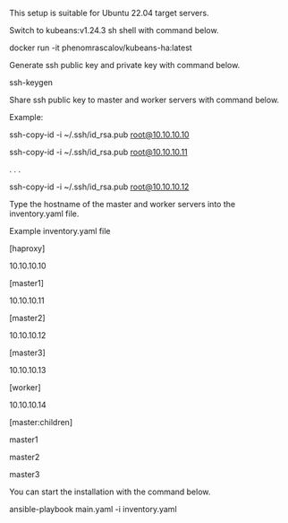 This setup is suitable for Ubuntu 22.04 target servers.

Switch to kubeans:v1.24.3 sh shell with command below.

docker run -it phenomrascalov/kubeans-ha:latest 

Generate ssh public key and private key with command below.

ssh-keygen

Share ssh public key to master and worker servers with command below.

Example:

ssh-copy-id -i ~/.ssh/id_rsa.pub root@10.10.10.10

ssh-copy-id -i ~/.ssh/id_rsa.pub root@10.10.10.11

.
.
.

ssh-copy-id -i ~/.ssh/id_rsa.pub root@10.10.10.12

Type the hostname of the master and worker servers into the inventory.yaml file.

Example inventory.yaml file

[haproxy]

10.10.10.10

[master1]

10.10.10.11

[master2]

10.10.10.12

[master3]

10.10.10.13

[worker]

10.10.10.14

[master:children]

master1

master2

master3

You can start the installation with the command below.

ansible-playbook main.yaml -i inventory.yaml
